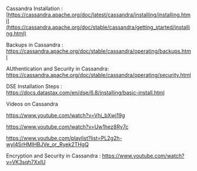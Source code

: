 Cassandra Installation :  [https://cassandra.apache.org/doc/latest/cassandra/installing/installing.html](https://cassandra.apache.org/doc/stable/cassandra/getting_started/installing.html) 

Backups in Cassandra : https://cassandra.apache.org/doc/stable/cassandra/operating/backups.html

AUthentication and Security in Cassandra: https://cassandra.apache.org/doc/stable/cassandra/operating/security.html

DSE Installation Steps : https://docs.datastax.com/en/dse/6.8/installing/basic-install.html

Videos on Cassandra 

https://www.youtube.com/watch?v=Vhi_bXwj19g

https://www.youtube.com/watch?v=Uw1hez8Ry7c

https://www.youtube.com/playlist?list=PL2g2h-wyI4SrHMlHBJVe_or_Ryek2THgQ

Encryption and Security in Cassandra : https://www.youtube.com/watch?v=VK3sqh7XxIU